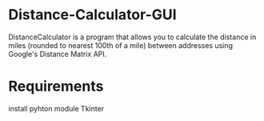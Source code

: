 # Distance-Calculator-GUI
DistanceCalculator is a program that allows you to calculate the distance in miles (rounded to nearest 100th of a mile) between addresses using Google's Distance Matrix API.

# Requirements
install pyhton module Tkinter
